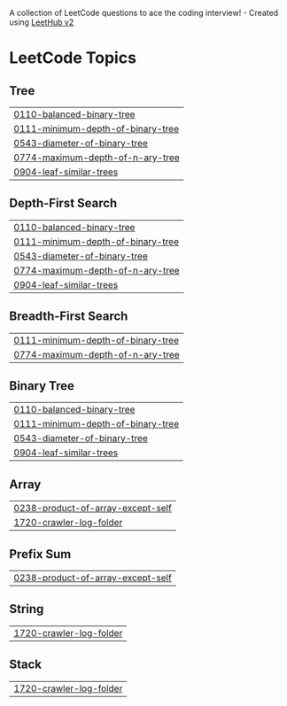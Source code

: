 A collection of LeetCode questions to ace the coding interview! - Created using [LeetHub v2](https://github.com/arunbhardwaj/LeetHub-2.0)
<!---LeetCode Topics Start-->
# LeetCode Topics
## Tree
|  |
| ------- |
| [0110-balanced-binary-tree](https://github.com/Ash-codes18/Cpp_DSA/tree/master/0110-balanced-binary-tree) |
| [0111-minimum-depth-of-binary-tree](https://github.com/Ash-codes18/Cpp_DSA/tree/master/0111-minimum-depth-of-binary-tree) |
| [0543-diameter-of-binary-tree](https://github.com/Ash-codes18/Cpp_DSA/tree/master/0543-diameter-of-binary-tree) |
| [0774-maximum-depth-of-n-ary-tree](https://github.com/Ash-codes18/Cpp_DSA/tree/master/0774-maximum-depth-of-n-ary-tree) |
| [0904-leaf-similar-trees](https://github.com/Ash-codes18/Cpp_DSA/tree/master/0904-leaf-similar-trees) |
## Depth-First Search
|  |
| ------- |
| [0110-balanced-binary-tree](https://github.com/Ash-codes18/Cpp_DSA/tree/master/0110-balanced-binary-tree) |
| [0111-minimum-depth-of-binary-tree](https://github.com/Ash-codes18/Cpp_DSA/tree/master/0111-minimum-depth-of-binary-tree) |
| [0543-diameter-of-binary-tree](https://github.com/Ash-codes18/Cpp_DSA/tree/master/0543-diameter-of-binary-tree) |
| [0774-maximum-depth-of-n-ary-tree](https://github.com/Ash-codes18/Cpp_DSA/tree/master/0774-maximum-depth-of-n-ary-tree) |
| [0904-leaf-similar-trees](https://github.com/Ash-codes18/Cpp_DSA/tree/master/0904-leaf-similar-trees) |
## Breadth-First Search
|  |
| ------- |
| [0111-minimum-depth-of-binary-tree](https://github.com/Ash-codes18/Cpp_DSA/tree/master/0111-minimum-depth-of-binary-tree) |
| [0774-maximum-depth-of-n-ary-tree](https://github.com/Ash-codes18/Cpp_DSA/tree/master/0774-maximum-depth-of-n-ary-tree) |
## Binary Tree
|  |
| ------- |
| [0110-balanced-binary-tree](https://github.com/Ash-codes18/Cpp_DSA/tree/master/0110-balanced-binary-tree) |
| [0111-minimum-depth-of-binary-tree](https://github.com/Ash-codes18/Cpp_DSA/tree/master/0111-minimum-depth-of-binary-tree) |
| [0543-diameter-of-binary-tree](https://github.com/Ash-codes18/Cpp_DSA/tree/master/0543-diameter-of-binary-tree) |
| [0904-leaf-similar-trees](https://github.com/Ash-codes18/Cpp_DSA/tree/master/0904-leaf-similar-trees) |
## Array
|  |
| ------- |
| [0238-product-of-array-except-self](https://github.com/Ash-codes18/Cpp_DSA/tree/master/0238-product-of-array-except-self) |
| [1720-crawler-log-folder](https://github.com/Ash-codes18/Cpp_DSA/tree/master/1720-crawler-log-folder) |
## Prefix Sum
|  |
| ------- |
| [0238-product-of-array-except-self](https://github.com/Ash-codes18/Cpp_DSA/tree/master/0238-product-of-array-except-self) |
## String
|  |
| ------- |
| [1720-crawler-log-folder](https://github.com/Ash-codes18/Cpp_DSA/tree/master/1720-crawler-log-folder) |
## Stack
|  |
| ------- |
| [1720-crawler-log-folder](https://github.com/Ash-codes18/Cpp_DSA/tree/master/1720-crawler-log-folder) |
<!---LeetCode Topics End-->